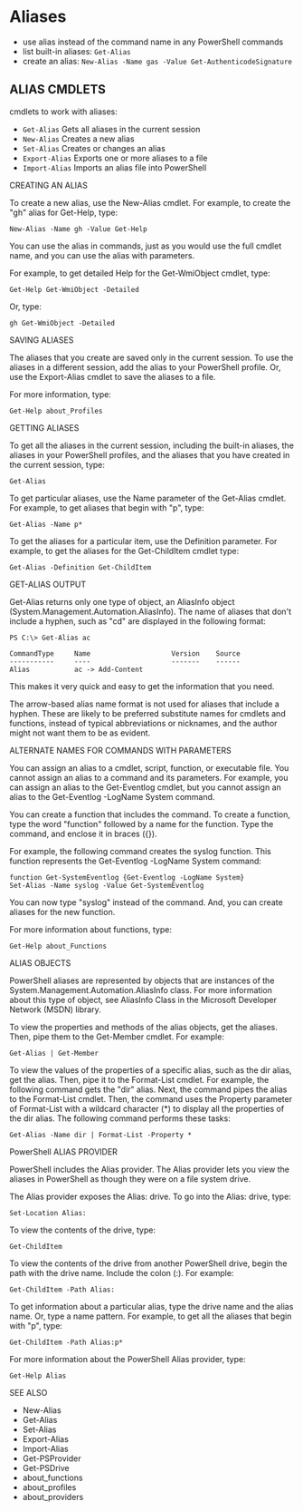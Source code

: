 # Aliases

- use alias instead of the command name in any PowerShell commands
- list built-in aliases: `Get-Alias`
- create an alias: `New-Alias -Name gas -Value Get-AuthenticodeSignature`

## ALIAS CMDLETS

cmdlets to work with aliases:
- `Get-Alias`     Gets all aliases in the current session
- `New-Alias`     Creates a new alias
- `Set-Alias`     Creates or changes an alias
- `Export-Alias`  Exports one or more aliases to a file
- `Import-Alias`  Imports an alias file into PowerShell


CREATING AN ALIAS

To create a new alias, use the New-Alias cmdlet. For example, to create the
"gh" alias for Get-Help, type:

    New-Alias -Name gh -Value Get-Help

You can use the alias in commands, just as you would use the full cmdlet
name, and you can use the alias with parameters.

For example, to get detailed Help for the Get-WmiObject cmdlet, type:

    Get-Help Get-WmiObject -Detailed

Or, type:

    gh Get-WmiObject -Detailed


SAVING ALIASES

The aliases that you create are saved only in the current session. To use
the aliases in a different session, add the alias to your PowerShell
profile. Or, use the Export-Alias cmdlet to save the aliases to a file.

For more information, type:

    Get-Help about_Profiles


GETTING ALIASES

To get all the aliases in the current session, including the built-in
aliases, the aliases in your PowerShell profiles, and the aliases that you
have created in the current session, type:

    Get-Alias

To get particular aliases, use the Name parameter of the Get-Alias cmdlet.
For example, to get aliases that begin with "p", type:

    Get-Alias -Name p*

To get the aliases for a particular item, use the Definition parameter. For
example, to get the aliases for the Get-ChildItem cmdlet type:

    Get-Alias -Definition Get-ChildItem

GET-ALIAS OUTPUT

Get-Alias returns only one type of object, an AliasInfo object
(System.Management.Automation.AliasInfo). The name of aliases that don't
include a hyphen, such as "cd" are displayed in the following format:

    PS C:\> Get-Alias ac

    CommandType     Name                    Version    Source
    -----------     ----                    -------    ------
    Alias           ac -> Add-Content

This makes it very quick and easy to get the information that you need.

The arrow-based alias name format is not used for aliases that include a
hyphen. These are likely to be preferred substitute names for cmdlets and
functions, instead of typical abbreviations or nicknames, and the author
might not want them to be as evident.


ALTERNATE NAMES FOR COMMANDS WITH PARAMETERS

You can assign an alias to a cmdlet, script, function, or executable file.
You cannot assign an alias to a command and its parameters. For example,
you can assign an alias to the Get-Eventlog cmdlet, but you cannot assign
an alias to the Get-Eventlog -LogName System command.

You can create a function that includes the command. To create a function,
type the word "function" followed by a name for the function. Type the
command, and enclose it in braces ({}).

For example, the following command creates the syslog function. This
function represents the Get-Eventlog -LogName System command:

    function Get-SystemEventlog {Get-Eventlog -LogName System}
    Set-Alias -Name syslog -Value Get-SystemEventlog

You can now type "syslog" instead of the command. And, you can create
aliases for the new function.

For more information about functions, type:

    Get-Help about_Functions


ALIAS OBJECTS

PowerShell aliases are represented by objects that are instances of the
System.Management.Automation.AliasInfo class. For more information about
this type of object, see AliasInfo Class in the Microsoft Developer Network
(MSDN) library.

To view the properties and methods of the alias objects, get the aliases.
Then, pipe them to the Get-Member cmdlet. For example:

    Get-Alias | Get-Member

To view the values of the properties of a specific alias, such as the dir
alias, get the alias. Then, pipe it to the Format-List cmdlet. For example,
the following command gets the "dir" alias. Next, the command pipes the
alias to the Format-List cmdlet. Then, the command uses the Property
parameter of Format-List with a wildcard character (*) to display all the
properties of the dir alias. The following command performs these tasks:

    Get-Alias -Name dir | Format-List -Property *


PowerShell ALIAS PROVIDER

PowerShell includes the Alias provider. The Alias provider lets you view
the aliases in PowerShell as though they were on a file system drive.

The Alias provider exposes the Alias: drive. To go into the Alias: drive,
type:

    Set-Location Alias:

To view the contents of the drive, type:

    Get-ChildItem

To view the contents of the drive from another PowerShell drive, begin the
path with the drive name. Include the colon (:). For example:

    Get-ChildItem -Path Alias:

To get information about a particular alias, type the drive name and the
alias name. Or, type a name pattern. For example, to get all the aliases
that begin with "p", type:

    Get-ChildItem -Path Alias:p*

For more information about the PowerShell Alias provider, type:

    Get-Help Alias


SEE ALSO

-   New-Alias
-   Get-Alias
-   Set-Alias
-   Export-Alias
-   Import-Alias
-   Get-PSProvider
-   Get-PSDrive
-   about_functions
-   about_profiles
-   about_providers
